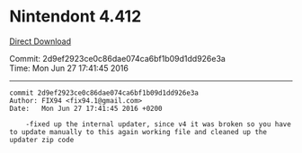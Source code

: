 # Nintendont 4.412
[Direct Download](./Nintendont.zip)

Commit: 2d9ef2923ce0c86dae074ca6bf1b09d1dd926e3a  
Time: Mon Jun 27 17:41:45 2016   

-----

```
commit 2d9ef2923ce0c86dae074ca6bf1b09d1dd926e3a
Author: FIX94 <fix94.1@gmail.com>
Date:   Mon Jun 27 17:41:45 2016 +0200

    -fixed up the internal updater, since v4 it was broken so you have to update manually to this again working file and cleaned up the updater zip code
```
